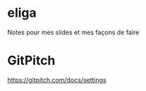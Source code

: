 # eliga
Notes pour mes slides et mes façons de faire



# GitPitch

https://gitpitch.com/docs/settings

